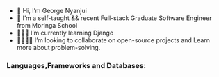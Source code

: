 - 👋 Hi, I’m George Nyanjui 
- 🧲 I’m a self-taught && recent Full-stack Graduate Software Engineer from Moringa School 
- 👨🏿‍💻 I’m currently learning Django
- 🫱🏿‍🫲🏾 I’m looking to collaborate on open-source projects and Learn more about problem-solving.

### Languages,Frameworks and Databases:

 

<!---
ohthebrave/ohthebrave is a ✨ special ✨ repository because its `README.md` (this file) appears on your GitHub profile.
You can click the Preview link to take a look at your changes.
--->
